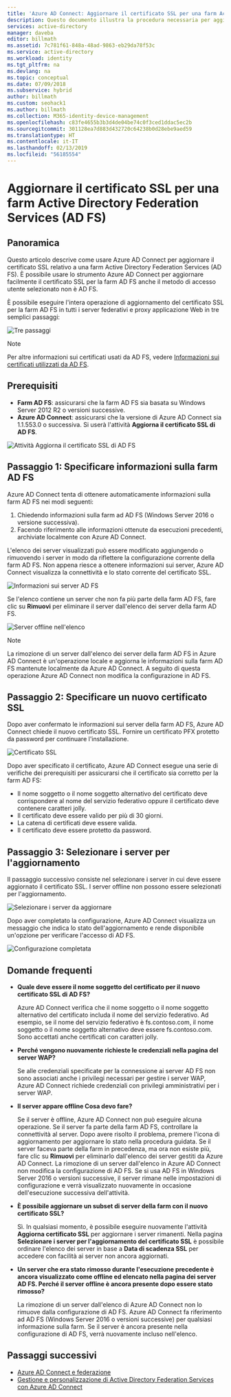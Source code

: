 ```yaml
---
title: 'Azure AD Connect: Aggiornare il certificato SSL per una farm Active Directory Federation Services | Microsoft Docs'
description: Questo documento illustra la procedura necessaria per aggiornare il certificato SSL di una farm AD FS con Azure AD Connect.
services: active-directory
manager: daveba
editor: billmath
ms.assetid: 7c781f61-848a-48ad-9863-eb29da78f53c
ms.service: active-directory  
ms.workload: identity
ms.tgt_pltfrm: na
ms.devlang: na
ms.topic: conceptual
ms.date: 07/09/2018
ms.subservice: hybrid
author: billmath
ms.custom: seohack1
ms.author: billmath
ms.collection: M365-identity-device-management
ms.openlocfilehash: c83fe4655b3b3d4de04be74c0f3ced1ddac5ec2b
ms.sourcegitcommit: 301128ea7d883d432720c64238b0d28ebe9aed59
ms.translationtype: HT
ms.contentlocale: it-IT
ms.lasthandoff: 02/13/2019
ms.locfileid: "56185554"
---
```

# <a name="update-the-ssl-certificate-for-an-active-directory-federation-services-ad-fs-farm"></a>Aggiornare il certificato SSL per una farm Active Directory Federation Services (AD FS)

## <a name="overview"></a>Panoramica
Questo articolo descrive come usare Azure AD Connect per aggiornare il certificato SSL relativo a una farm Active Directory Federation Services (AD FS). È possibile usare lo strumento Azure AD Connect per aggiornare facilmente il certificato SSL per la farm AD FS anche il metodo di accesso utente selezionato non è AD FS.

È possibile eseguire l'intera operazione di aggiornamento del certificato SSL per la farm AD FS in tutti i server federativi e proxy applicazione Web in tre semplici passaggi:

![Tre passaggi](./media/how-to-connect-fed-ssl-update/threesteps.png)


>[!NOTE]
>Per altre informazioni sui certificati usati da AD FS, vedere [Informazioni sui certificati utilizzati da AD FS](https://technet.microsoft.com/library/cc730660.aspx).

## <a name="prerequisites"></a>Prerequisiti

* **Farm AD FS**: assicurarsi che la farm AD FS sia basata su Windows Server 2012 R2 o versioni successive.
* **Azure AD Connect**: assicurarsi che la versione di Azure AD Connect sia 1.1.553.0 o successiva. Si userà l'attività **Aggiorna il certificato SSL di AD FS**.

![Attività Aggiorna il certificato SSL di AD FS](./media/how-to-connect-fed-ssl-update/updatessltask.png)

## <a name="step-1-provide-ad-fs-farm-information"></a>Passaggio 1: Specificare informazioni sulla farm AD FS

Azure AD Connect tenta di ottenere automaticamente informazioni sulla farm AD FS nei modi seguenti:
1. Chiedendo informazioni sulla farm ad AD FS (Windows Server 2016 o versione successiva).
2. Facendo riferimento alle informazioni ottenute da esecuzioni precedenti, archiviate localmente con Azure AD Connect.

L'elenco dei server visualizzati può essere modificato aggiungendo o rimuovendo i server in modo da riflettere la configurazione corrente della farm AD FS. Non appena riesce a ottenere informazioni sui server, Azure AD Connect visualizza la connettività e lo stato corrente del certificato SSL.

![Informazioni sui server AD FS](./media/how-to-connect-fed-ssl-update/adfsserverinfo.png)

Se l'elenco contiene un server che non fa più parte della farm AD FS, fare clic su **Rimuovi** per eliminare il server dall'elenco dei server della farm AD FS.

![Server offline nell'elenco](./media/how-to-connect-fed-ssl-update/offlineserverlist.png)

>[!NOTE]
> La rimozione di un server dall'elenco dei server della farm AD FS in Azure AD Connect è un'operazione locale e aggiorna le informazioni sulla farm AD FS mantenute localmente da Azure AD Connect. A seguito di questa operazione Azure AD Connect non modifica la configurazione in AD FS.    

## <a name="step-2-provide-a-new-ssl-certificate"></a>Passaggio 2: Specificare un nuovo certificato SSL

Dopo aver confermato le informazioni sui server della farm AD FS, Azure AD Connect chiede il nuovo certificato SSL. Fornire un certificato PFX protetto da password per continuare l'installazione.

![Certificato SSL](./media/how-to-connect-fed-ssl-update/certificate.png)

Dopo aver specificato il certificato, Azure AD Connect esegue una serie di verifiche dei prerequisiti per assicurarsi che il certificato sia corretto per la farm AD FS:

-   Il nome soggetto o il nome soggetto alternativo del certificato deve corrispondere al nome del servizio federativo oppure il certificato deve contenere caratteri jolly.
-   Il certificato deve essere valido per più di 30 giorni.
-   La catena di certificati deve essere valida.
-   Il certificato deve essere protetto da password.

## <a name="step-3-select-servers-for-the-update"></a>Passaggio 3: Selezionare i server per l'aggiornamento

Il passaggio successivo consiste nel selezionare i server in cui deve essere aggiornato il certificato SSL. I server offline non possono essere selezionati per l'aggiornamento.

![Selezionare i server da aggiornare](./media/how-to-connect-fed-ssl-update/selectservers.png)

Dopo aver completato la configurazione, Azure AD Connect visualizza un messaggio che indica lo stato dell'aggiornamento e rende disponibile un'opzione per verificare l'accesso di AD FS.

![Configurazione completata](./media/how-to-connect-fed-ssl-update/configurecomplete.png)   

## <a name="faqs"></a>Domande frequenti

* **Quale deve essere il nome soggetto del certificato per il nuovo certificato SSL di AD FS?**

    Azure AD Connect verifica che il nome soggetto o il nome soggetto alternativo del certificato includa il nome del servizio federativo. Ad esempio, se il nome del servizio federativo è fs.contoso.com, il nome soggetto o il nome soggetto alternativo deve essere fs.contoso.com.  Sono accettati anche certificati con caratteri jolly.

* **Perché vengono nuovamente richieste le credenziali nella pagina del server WAP?**

    Se alle credenziali specificate per la connessione ai server AD FS non sono associati anche i privilegi necessari per gestire i server WAP, Azure AD Connect richiede credenziali con privilegi amministrativi per i server WAP.

* **Il server appare offline Cosa devo fare?**

    Se il server è offline, Azure AD Connect non può eseguire alcuna operazione. Se il server fa parte della farm AD FS, controllare la connettività al server. Dopo avere risolto il problema, premere l'icona di aggiornamento per aggiornare lo stato nella procedura guidata. Se il server faceva parte della farm in precedenza, ma ora non esiste più, fare clic su **Rimuovi** per eliminarlo dall'elenco dei server gestiti da Azure AD Connect. La rimozione di un server dall'elenco in Azure AD Connect non modifica la configurazione di AD FS. Se si usa AD FS in Windows Server 2016 o versioni successive, il server rimane nelle impostazioni di configurazione e verrà visualizzato nuovamente in occasione dell'esecuzione successiva dell'attività.

* **È possibile aggiornare un subset di server della farm con il nuovo certificato SSL?**

    Sì. In qualsiasi momento, è possibile eseguire nuovamente l'attività **Aggiorna certificato SSL** per aggiornare i server rimanenti. Nella pagina **Selezionare i server per l'aggiornamento del certificato SSL** è possibile ordinare l'elenco dei server in base a **Data di scadenza SSL** per accedere con facilità ai server non ancora aggiornati.

* **Un server che era stato rimosso durante l'esecuzione precedente è ancora visualizzato come offline ed elencato nella pagina dei server AD FS. Perché il server offline è ancora presente dopo essere stato rimosso?**

    La rimozione di un server dall'elenco di Azure AD Connect non lo rimuove dalla configurazione di AD FS. Azure AD Connect fa riferimento ad AD FS (Windows Server 2016 o versioni successive) per qualsiasi informazione sulla farm. Se il server è ancora presente nella configurazione di AD FS, verrà nuovamente incluso nell'elenco.  

## <a name="next-steps"></a>Passaggi successivi

- [Azure AD Connect e federazione](how-to-connect-fed-whatis.md)
- [Gestione e personalizzazione di Active Directory Federation Services con Azure AD Connect](how-to-connect-fed-management.md)

